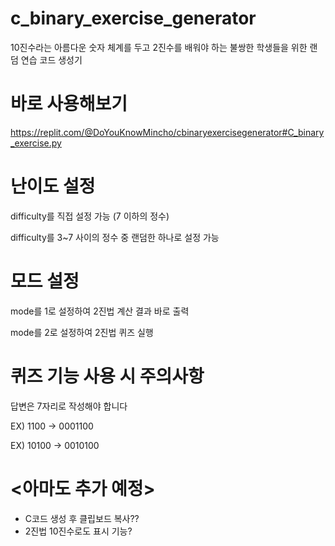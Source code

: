 # c_binary_exercise_generator

10진수라는 아름다운 숫자 체계를 두고 2진수를 배워야 하는 불쌍한 학생들을 위한 랜덤 연습 코드 생성기

# 바로 사용해보기

https://replit.com/@DoYouKnowMincho/cbinaryexercisegenerator#C_binary_exercise.py


# 난이도 설정

difficulty를 직접 설정 가능 (7 이하의 정수)

difficulty를 3~7 사이의 정수 중 랜덤한 하나로 설정 가능


# 모드 설정

mode를 1로 설정하여 2진법 계산 결과 바로 출력

mode를 2로 설정하여 2진법 퀴즈 실행


# 퀴즈 기능 사용 시 주의사항


답변은 7자리로 작성해야 합니다

EX) 1100 -> 0001100

EX) 10100 -> 0010100


# <아마도 추가 예정>
- C코드 생성 후 클립보드 복사??
- 2진법 10진수로도 표시 기능?
